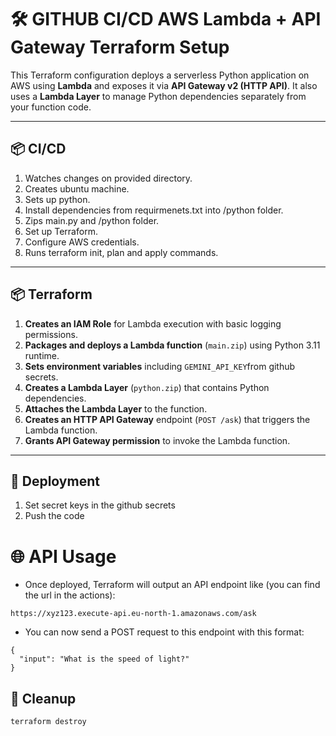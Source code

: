 # 🛠️ GITHUB CI/CD AWS Lambda + API Gateway Terraform Setup

This Terraform configuration deploys a serverless Python application on AWS using **Lambda** and exposes it via **API Gateway v2 (HTTP API)**. It also uses a **Lambda Layer** to manage Python dependencies separately from your function code.

---

## 📦 CI/CD
1. Watches changes on provided directory.
2. Creates ubuntu machine.
3. Sets up python.
4. Install dependencies from requirmenets.txt into /python folder.
5. Zips main.py and /python folder.
6. Set up Terraform.
7. Configure AWS credentials.
8. Runs terraform init, plan and apply commands.

---

## 📦 Terraform

1. **Creates an IAM Role** for Lambda execution with basic logging permissions.
2. **Packages and deploys a Lambda function** (`main.zip`) using Python 3.11 runtime.
3. **Sets environment variables** including `GEMINI_API_KEY`from github secrets.
4. **Creates a Lambda Layer** (`python.zip`) that contains Python dependencies.
5. **Attaches the Lambda Layer** to the function.
6. **Creates an HTTP API Gateway** endpoint (`POST /ask`) that triggers the Lambda function.
7. **Grants API Gateway permission** to invoke the Lambda function.
---

## 🚀 Deployment

1. Set secret keys in the github secrets
2. Push the code


# 🌐 API Usage
- Once deployed, Terraform will output an API endpoint like (you can find the url in the actions):

```
https://xyz123.execute-api.eu-north-1.amazonaws.com/ask
```

- You can now send a POST request to this endpoint with this format:

```
{
  "input": "What is the speed of light?"
}
```

## 🧽 Cleanup

```
terraform destroy
```